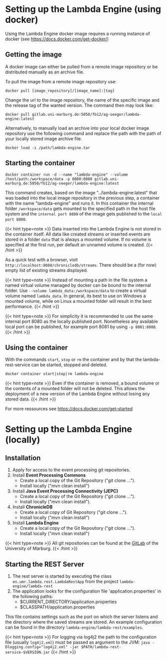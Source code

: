# Setting up the Lambda Engine (using docker) #
Using the Lambda Engine docker image requires a running instance of docker (see https://docs.docker.com/get-docker/)

## Getting the image ##
A docker image can either be pulled from a remote image repository or be distributed manually as an archive file. 

To pull the image from a remote image repository use:

```docker pull [image_repository]/[image_name]:[tag] ```

Change the url to the image repository, the name of the specific image and the release tag of the wanted version.
The command then may look like:

``` docker pull gitlab.uni-marburg.de:5050/fb12/ag-seeger/lambda-engine:latest ```

Alternatively, to manually load an archive into your local docker image repository use the following command and replace the path with the path of your locally stored image archive file.

``` docker load -i /path/lambda-engine.tar ```

## Starting the container ##

``` docker container run -d --name "lambda-engine" --volume /host/path:/workspace/data -p 8080:8080 gitlab.uni-marburg.de:5050/fb12/ag-seeger/lambda-engine:latest  ```

This command creates, based on the image "../lambda-engine:latest" that was loaded into the local image repository in the previous step, a container with the name "lambda-engine" and runs it. In this container the internal folder `/workspace/data` gets mounted to the specified path in the host file system and the `internal port 8080` of the image gets published to the `local port 8080`.

{{< hint type=note >}}
Data inserted into the Lambda Engine is not stored in the container itself. All data like created streams or inserted events are stored in a folder `data` that is always a mounted volume. If no volume is specified at the first run, per default an unnamed volume is created.
{{< /hint >}}
 
As a quick test with a browser, visit `http://localhost:8080/chronicledb/streams`. There should be a (for now) empty list of existing streams displayed.

{{< hint type=note >}}
Instead of mounting a path in the file system a named virtual volume managed by docker can be bound to the internal folder.
Use `--volume lambda_data:/workspace/data` to create a virtual volume named `lambda_data`. In general, its best to use on Windows a mounted volume, while on Linux a mounted folder will result in the best performance.
{{< /hint >}}

{{< hint type=note >}}
For simplicity it is recommended to use the same internal port 8080 as the locally published port. Nonetheless any available local port can be published, for example port 8081 by using `-p 8081:8080`.
{{< /hint >}}

## Using the container ##
With the commands `start`, `stop` or `rm` the container and by that the lambda-rest-service can be started, stopped and deleted.

``` docker container start|stop|rm lambda-engine ```

{{< hint type=note >}}
Even if the container is removed, a bound volume or the contents of a mounted folder will not be deleted. This allows the deployment of a new version of the Lambda Engine without losing any stored data.
{{< /hint >}}

For more ressources see https://docs.docker.com/get-started

# Setting up the Lambda Engine (locally) #

## Installation ##
1. Apply for access to the event processing git repositories.
2. Install **Event Processing Commons**
	- Create a local copy of the Git Repository ("git clone ...").
	- Install locally ("mvn clean install")
3. Install **Java Event Processing Connectivity (JEPC)**
	- Create a local copy of the Git Repository ("git clone ...").
	- Install locally ("mvn clean install").
4. Install **ChronicleDB**
	- Create a local copy of Git Repository ("git clone ...").
	- Install locally ("mvn clean install")
5. Install **Lambda Engine**
	- Create a local copy of the Git Repository ("git clone ...").
	- Install locally ("mvn clean install")

{{< hint type=note >}}
All git repositories can be found at the [GitLab](https://gitlab.uni-marburg.de) of the University of Marburg.
{{< /hint >}}

## Starting the REST Server ##
1. The rest server is started by executing the class `en.umr.lambda.rest.LambdaRestApp` from the project `lambda-engine/lambda-rest`
2. The application looks for the configuration file 'application.properties' in the following paths:
	- $CURRENT_DIRECTORY/application.properties
  	- $CLASSPATH/application.properties

This file contains settings such as the port on which the server listens and the directory where the saved streams are stored. An example configuration can be found in the directory `lambda-engine/lambda-rest/examples`.

{{< hint type=note >}}
For logging via log4j2 the path to the configuration file (usually `log4j2.xml`) must be passed as argument to the JVM:
`java -Dlogging.config="log4j2.xml" -jar $PATH/lambda-rest-service-$VERSION.jar`
{{< /hint >}}
